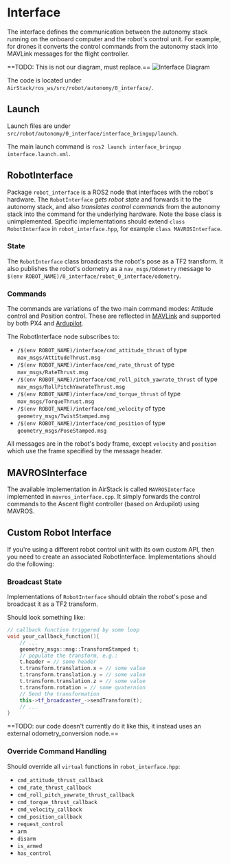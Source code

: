 # Interface

The interface defines the communication between the autonomy stack running on the onboard computer and the robot's control unit.
For example, for drones it converts the control commands from the autonomy stack into MAVLink messages for the flight controller.

==TODO: This is not our diagram, must replace.==
![Interface Diagram](https://404warehouse.net/wp-content/uploads/2016/08/softwareoverview.png?w=800)

The code is located under `AirStack/ros_ws/src/robot/autonomy/0_interface/`.

## Launch

Launch files are under `src/robot/autonomy/0_interface/interface_bringup/launch`.

The main launch command is `ros2 launch interface_bringup interface.launch.xml`.

## RobotInterface

Package `robot_interface` is a ROS2 node that interfaces with the robot's hardware.
The `RobotInterface` _gets robot state_ and forwards it to the autonomy stack,
and also _translates control commands_ from the autonomy stack into the command for the underlying hardware.
Note the base class is unimplemented.
Specific implementations should extend `class RobotInterface` in `robot_interface.hpp`, for example `class MAVROSInterface`.

### State

The `RobotInterface` class broadcasts the robot's pose as a TF2 transform.
It also publishes the robot's odometry as a `nav_msgs/Odometry` message to `$(env ROBOT_NAME)/0_interface/robot_0_interface/odometry`.

### Commands

The commands are variations of the two main command modes: Attitude control and Position control.
These are reflected in [MAVLink](https://mavlink.io/en/messages/common.html#SET_POSITION_TARGET_LOCAL_NED) and supported by both PX4 and [Ardupilot](https://ardupilot.org/dev/docs/copter-commands-in-guided-mode.html#movement-commands).

The RobotInterface node subscribes to:

- `/$(env ROBOT_NAME)/interface/cmd_attitude_thrust` of type `mav_msgs/AttitudeThrust.msg`
- `/$(env ROBOT_NAME)/interface/cmd_rate_thrust` of type `mav_msgs/RateThrust.msg`
- `/$(env ROBOT_NAME)/interface/cmd_roll_pitch_yawrate_thrust` of type `mav_msgs/RollPitchYawrateThrust.msg`
- `/$(env ROBOT_NAME)/interface/cmd_torque_thrust` of type `mav_msgs/TorqueThrust.msg`
- `/$(env ROBOT_NAME)/interface/cmd_velocity` of type `geometry_msgs/TwistStamped.msg`
- `/$(env ROBOT_NAME)/interface/cmd_position` of type `geometry_msgs/PoseStamped.msg`

All messages are in the robot's body frame, except `velocity` and `position` which use the frame specified by the message header.

## MAVROSInterface

The available implementation in AirStack is called `MAVROSInterface` implemented in `mavros_interface.cpp`. It simply forwards the control commands to the Ascent flight controller (based on Ardupilot) using MAVROS.

## Custom Robot Interface

If you're using a different robot control unit with its own custom API, then you need to create an associated RobotInterface. Implementations should do the following:

### Broadcast State

Implementations of `RobotInterface` should obtain the robot's pose and broadcast it as a TF2 transform.

Should look something like:

```c++
// callback function triggered by some loop
void your_callback_function(){
    // ...
    geometry_msgs::msg::TransformStamped t;
    // populate the transform, e.g.:
    t.header = // some header
    t.transform.translation.x = // some value
    t.transform.translation.y = // some value
    t.transform.translation.z = // some value
    t.transform.rotation = // some quaternion
    // Send the transformation
    this->tf_broadcaster_->sendTransform(t);
    // ...
}
```

==TODO: our code doesn't currently do it like this, it instead uses an external odometry_conversion node.==

### Override Command Handling

Should override all `virtual` functions in `robot_interface.hpp`:

- `cmd_attitude_thrust_callback`
- `cmd_rate_thrust_callback`
- `cmd_roll_pitch_yawrate_thrust_callback`
- `cmd_torque_thrust_callback`
- `cmd_velocity_callback`
- `cmd_position_callback`
- `request_control`
- `arm`
- `disarm`
- `is_armed`
- `has_control`

